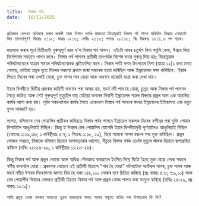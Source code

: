 ```yaml
---
title:  নিস্তাৰ পৰ্ব।
date:   10/11/2025
---
```


`প্ৰতিজ্ঞাৰ দেশখন অধিকাৰ কৰাৰ জৰুৰী আৰু বিশাল কাৰ্যৰ মাজতো যিহোচূৱাই নিস্তাৰ পৰ্ব পালন কৰিবলৈ সিদ্ধান্ত লোৱাটো কিয় তাৎপৰ্যপূৰ্ণ? যিহোঃ ৫:১০; যাত্ৰাঃ ১২:৬; লেবীঃ ২৩:৫; গণনাঃ ২৮:১৬; দ্বিঃ বিৱৰণঃ ১৬:৪,৬ পদ পঢ়ক।`

জয়লাভ কৰাৰ পূৰ্বে দ্বিতীয়টো গুৰুত্বপূৰ্ণ কাম হ’ল নিস্তাৰ পৰ্ব পালন। এইটো মাহৰ চতুৰ্দশ দিনা গধূলি বেলা, ঈশ্বৰে দিয়া নিৰ্দেশনাৰ সযতনে পালন কৰে। নিস্তাৰ পৰ্ব পালনৰ প্ৰতীকী তাৎপৰ্যক বিশেষ ভাৱে গুৰুত্ব দিয়া হয়; যিহোচূৱাৰ পৰিঘটনাবোৰে যাত্ৰাৰ সময়ৰ পৰিঘটনাবোৰক প্ৰতিফলিত কৰে। নিস্তাৰ পৰ্বই দশম উৎপাতৰ নিশা (যাত্ৰা ১২)১ কথা মনত পেলায়, যেতিয়া প্ৰভুৰ দূতে মিচৰৰ সকলো প্ৰথমে জন্মা সন্তানক হত্যা কৰিছিল আৰু ইস্ৰায়েলক ৰক্ষা কৰিছিল। ইয়াৰ পিছত মিচৰৰ পৰা ওলাই যোৱা, চূফ সাগৰ পাৰ হোৱা আৰু অৰণ্যৰ মাজেদি যাত্ৰা কৰা দেখা যায়।

ইয়াৰ বিপৰীতে দ্বিতীয় প্ৰজন্মৰ কাহিনী অৰণ্যৰ পৰা আৰম্ভ হয়, যদ্দৰ্ন নদী পাৰ হৈ যোৱা, চুন্নত আৰু নিস্তাৰ পৰ্ব পালনৰ সৈতে জড়িত আৰু সেই গুৰুত্বপূৰ্ণ মুহূৰ্ত্তলৈ যায় যেতিয়া কনানৰ নিবাসী ইস্ৰায়েলৰ শত্ৰুৰ বিৰুদ্ধে প্ৰভুৰ আন এক আচৰিত কাৰ্যৰ আশা কৰা হয়। পূৰ্বৰ সকলোবোৰ কাৰ্যৰ সৈতে একেলগে নিস্তাৰ পৰ্ব পালনৰ ফলত ইস্ৰায়েলৰ ইতিহাসত এক নতুন যুগৰ আৰম্ভণি হয়।

লগেত, বলিদানৰ মেৰ পোৱালিৰ প্ৰতীকৰ জৰিয়তে নিস্তাৰ পৰ্বৰ পালনে ইস্ৰায়েল সকলক মিচৰৰ বন্দীত্বৰ পৰা মুক্তি পোৱাৰ দিশটোলৈ আঙুলিয়াই দিছিল। কিন্তু ই ঈশ্বৰৰ মেৰ পোৱালিৰ যোগেদি ইয়াৰ বিপৰীতমুখী পূৰ্ণতালৈও আঙুলিয়াই দিছিল (যোহনঃ ১:২৯,৩৬; ১ কৰিন্থীয়াঃ ৫:৭; ১ পিতৰঃ ১:১৮, ১৯), যিয়ে আমাক পাপৰ বন্ধনৰ পৰা মুক্ত কৰিছিল। প্ৰভুৰ ভোজৰ সময়ত, নিজকে বলিদান হিচাবে আগবঢ়োৱাৰ আগেত, যীচুৱে নিস্তাৰ পৰ্বক তেওঁৰ মৃত্যুৰ স্মাৰক হিচাবে ৰূপান্তৰিত কৰিলে (মথিঃ ২৬:২৬-২৯, ১ কৰিন্থীয়াঃ ১১:২৩-২৬)।

কিন্তু নিস্তাৰ পৰ্ব আৰু প্ৰভুৰ ভোজে আৰু অধিক গৌৰৱময় বাস্তৱতাৰ ইংগিত দিয়ে যিটো হৈছে মুক্ত হোৱা লোক সকলে স্বর্গীয় কনানলৈ যোৱা। প্ৰকাশক যোহনে এই প্ৰতীকী হিচাপে “পাৰ হৈ যোৱা” ঘটনাটোক স্ফটিকৰ সাগৰ, চূফ সাগৰ আৰু যদ্দৰ্ন নদীত ঈশ্বৰৰ সিংহাসনৰ আগত থিয় হৈ থকা ১৪৪,০০০ লোকৰ দৰে চিত্ৰিত কৰিছে (প্ৰঃ বাক্যঃ ৪:৬; ৭:৯,১০) আৰু মেৰ পোৱালীৰ বিবাহৰ ভোজত প্ৰতীকী হিচাবে নিস্তাৰ পৰ্ব আৰু প্ৰভুৰ ভোজ পালন কৰা সংযুক্ত কৰিছে (মথিঃ ২৬:২৯, প্ৰঃ বাক্যঃ ১৯:৯)।

`আমি প্ৰভুৰ ভোজ নকৰাৰ সময়তো ক্ৰুচৰ বাস্তৱতাক সদায় আমাৰ সন্মুখত ৰাখিব পৰা উপায়বোৰ কি কি?`